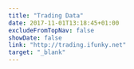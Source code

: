 ```yaml
---
title: "Trading Data"
date: 2017-11-01T13:18:45+01:00
excludeFromTopNav: false
showDate: false
link: "http://trading.ifunky.net"
target: "_blank"
---
```

